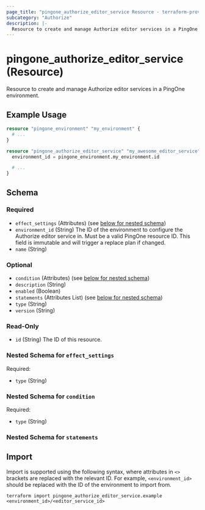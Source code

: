 ```yaml
---
page_title: "pingone_authorize_editor_service Resource - terraform-provider-pingone"
subcategory: "Authorize"
description: |-
  Resource to create and manage Authorize editor services in a PingOne environment.
---
```


# pingone_authorize_editor_service (Resource)

Resource to create and manage Authorize editor services in a PingOne environment.

## Example Usage

```terraform
resource "pingone_environment" "my_environment" {
  # ...
}

resource "pingone_authorize_editor_service" "my_awesome_editor_service" {
  environment_id = pingone_environment.my_environment.id

  # ...
}
```

<!-- schema generated by tfplugindocs -->
## Schema

### Required

- `effect_settings` (Attributes) (see [below for nested schema](#nestedatt--effect_settings))
- `environment_id` (String) The ID of the environment to configure the Authorize editor service in.  Must be a valid PingOne resource ID.  This field is immutable and will trigger a replace plan if changed.
- `name` (String)

### Optional

- `condition` (Attributes) (see [below for nested schema](#nestedatt--condition))
- `description` (String)
- `enabled` (Boolean)
- `statements` (Attributes List) (see [below for nested schema](#nestedatt--statements))
- `type` (String)
- `version` (String)

### Read-Only

- `id` (String) The ID of this resource.

<a id="nestedatt--effect_settings"></a>
### Nested Schema for `effect_settings`

Required:

- `type` (String)


<a id="nestedatt--condition"></a>
### Nested Schema for `condition`

Required:

- `type` (String)


<a id="nestedatt--statements"></a>
### Nested Schema for `statements`

## Import

Import is supported using the following syntax, where attributes in `<>` brackets are replaced with the relevant ID.  For example, `<environment_id>` should be replaced with the ID of the environment to import from.

```shell
terraform import pingone_authorize_editor_service.example <environment_id>/<editor_service_id>
```
